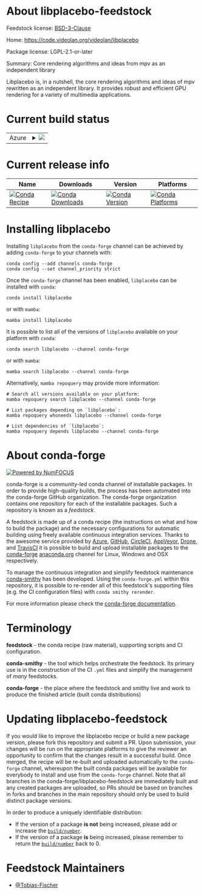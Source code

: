 About libplacebo-feedstock
==========================

Feedstock license: [BSD-3-Clause](https://github.com/conda-forge/libplacebo-feedstock/blob/main/LICENSE.txt)

Home: https://code.videolan.org/videolan/libplacebo

Package license: LGPL-2.1-or-later

Summary: Core rendering algorithms and ideas from mpv as an independent library

Libplacebo is, in a nutshell, the core rendering algorithms and ideas of
mpv rewritten as an independent library. It provides robust and efficient
GPU rendering for a variety of multimedia applications.

Current build status
====================


<table>
    
  <tr>
    <td>Azure</td>
    <td>
      <details>
        <summary>
          <a href="https://dev.azure.com/conda-forge/feedstock-builds/_build/latest?definitionId=24526&branchName=main">
            <img src="https://dev.azure.com/conda-forge/feedstock-builds/_apis/build/status/libplacebo-feedstock?branchName=main">
          </a>
        </summary>
        <table>
          <thead><tr><th>Variant</th><th>Status</th></tr></thead>
          <tbody><tr>
              <td>linux_64</td>
              <td>
                <a href="https://dev.azure.com/conda-forge/feedstock-builds/_build/latest?definitionId=24526&branchName=main">
                  <img src="https://dev.azure.com/conda-forge/feedstock-builds/_apis/build/status/libplacebo-feedstock?branchName=main&jobName=linux&configuration=linux%20linux_64_" alt="variant">
                </a>
              </td>
            </tr><tr>
              <td>linux_aarch64</td>
              <td>
                <a href="https://dev.azure.com/conda-forge/feedstock-builds/_build/latest?definitionId=24526&branchName=main">
                  <img src="https://dev.azure.com/conda-forge/feedstock-builds/_apis/build/status/libplacebo-feedstock?branchName=main&jobName=linux&configuration=linux%20linux_aarch64_" alt="variant">
                </a>
              </td>
            </tr><tr>
              <td>osx_64</td>
              <td>
                <a href="https://dev.azure.com/conda-forge/feedstock-builds/_build/latest?definitionId=24526&branchName=main">
                  <img src="https://dev.azure.com/conda-forge/feedstock-builds/_apis/build/status/libplacebo-feedstock?branchName=main&jobName=osx&configuration=osx%20osx_64_" alt="variant">
                </a>
              </td>
            </tr><tr>
              <td>osx_arm64</td>
              <td>
                <a href="https://dev.azure.com/conda-forge/feedstock-builds/_build/latest?definitionId=24526&branchName=main">
                  <img src="https://dev.azure.com/conda-forge/feedstock-builds/_apis/build/status/libplacebo-feedstock?branchName=main&jobName=osx&configuration=osx%20osx_arm64_" alt="variant">
                </a>
              </td>
            </tr>
          </tbody>
        </table>
      </details>
    </td>
  </tr>
</table>

Current release info
====================

| Name | Downloads | Version | Platforms |
| --- | --- | --- | --- |
| [![Conda Recipe](https://img.shields.io/badge/recipe-libplacebo-green.svg)](https://anaconda.org/conda-forge/libplacebo) | [![Conda Downloads](https://img.shields.io/conda/dn/conda-forge/libplacebo.svg)](https://anaconda.org/conda-forge/libplacebo) | [![Conda Version](https://img.shields.io/conda/vn/conda-forge/libplacebo.svg)](https://anaconda.org/conda-forge/libplacebo) | [![Conda Platforms](https://img.shields.io/conda/pn/conda-forge/libplacebo.svg)](https://anaconda.org/conda-forge/libplacebo) |

Installing libplacebo
=====================

Installing `libplacebo` from the `conda-forge` channel can be achieved by adding `conda-forge` to your channels with:

```
conda config --add channels conda-forge
conda config --set channel_priority strict
```

Once the `conda-forge` channel has been enabled, `libplacebo` can be installed with `conda`:

```
conda install libplacebo
```

or with `mamba`:

```
mamba install libplacebo
```

It is possible to list all of the versions of `libplacebo` available on your platform with `conda`:

```
conda search libplacebo --channel conda-forge
```

or with `mamba`:

```
mamba search libplacebo --channel conda-forge
```

Alternatively, `mamba repoquery` may provide more information:

```
# Search all versions available on your platform:
mamba repoquery search libplacebo --channel conda-forge

# List packages depending on `libplacebo`:
mamba repoquery whoneeds libplacebo --channel conda-forge

# List dependencies of `libplacebo`:
mamba repoquery depends libplacebo --channel conda-forge
```


About conda-forge
=================

[![Powered by
NumFOCUS](https://img.shields.io/badge/powered%20by-NumFOCUS-orange.svg?style=flat&colorA=E1523D&colorB=007D8A)](https://numfocus.org)

conda-forge is a community-led conda channel of installable packages.
In order to provide high-quality builds, the process has been automated into the
conda-forge GitHub organization. The conda-forge organization contains one repository
for each of the installable packages. Such a repository is known as a *feedstock*.

A feedstock is made up of a conda recipe (the instructions on what and how to build
the package) and the necessary configurations for automatic building using freely
available continuous integration services. Thanks to the awesome service provided by
[Azure](https://azure.microsoft.com/en-us/services/devops/), [GitHub](https://github.com/),
[CircleCI](https://circleci.com/), [AppVeyor](https://www.appveyor.com/),
[Drone](https://cloud.drone.io/welcome), and [TravisCI](https://travis-ci.com/)
it is possible to build and upload installable packages to the
[conda-forge](https://anaconda.org/conda-forge) [anaconda.org](https://anaconda.org/)
channel for Linux, Windows and OSX respectively.

To manage the continuous integration and simplify feedstock maintenance
[conda-smithy](https://github.com/conda-forge/conda-smithy) has been developed.
Using the ``conda-forge.yml`` within this repository, it is possible to re-render all of
this feedstock's supporting files (e.g. the CI configuration files) with ``conda smithy rerender``.

For more information please check the [conda-forge documentation](https://conda-forge.org/docs/).

Terminology
===========

**feedstock** - the conda recipe (raw material), supporting scripts and CI configuration.

**conda-smithy** - the tool which helps orchestrate the feedstock.
                   Its primary use is in the construction of the CI ``.yml`` files
                   and simplify the management of *many* feedstocks.

**conda-forge** - the place where the feedstock and smithy live and work to
                  produce the finished article (built conda distributions)


Updating libplacebo-feedstock
=============================

If you would like to improve the libplacebo recipe or build a new
package version, please fork this repository and submit a PR. Upon submission,
your changes will be run on the appropriate platforms to give the reviewer an
opportunity to confirm that the changes result in a successful build. Once
merged, the recipe will be re-built and uploaded automatically to the
`conda-forge` channel, whereupon the built conda packages will be available for
everybody to install and use from the `conda-forge` channel.
Note that all branches in the conda-forge/libplacebo-feedstock are
immediately built and any created packages are uploaded, so PRs should be based
on branches in forks and branches in the main repository should only be used to
build distinct package versions.

In order to produce a uniquely identifiable distribution:
 * If the version of a package **is not** being increased, please add or increase
   the [``build/number``](https://docs.conda.io/projects/conda-build/en/latest/resources/define-metadata.html#build-number-and-string).
 * If the version of a package **is** being increased, please remember to return
   the [``build/number``](https://docs.conda.io/projects/conda-build/en/latest/resources/define-metadata.html#build-number-and-string)
   back to 0.

Feedstock Maintainers
=====================

* [@Tobias-Fischer](https://github.com/Tobias-Fischer/)

